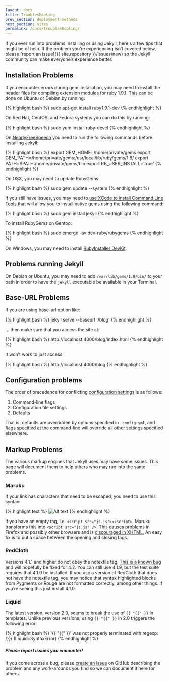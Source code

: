 ```yaml
---
layout: docs
title: Troubleshooting
prev_section: deployment-methods
next_section: sites
permalink: /docs/troubleshooting/
---
```


If you ever run into problems installing or using Jekyll, here's a few tips
that might be of help. If the problem you’re experiencing isn’t covered below,
please [report an issue]({{ site.repository }}/issues/new) so the
Jekyll community can make everyone’s experience better.

## Installation Problems

If you encounter errors during gem installation, you may need to install
the header files for compiling extension modules for ruby 1.9.1. This
can be done on Ubuntu or Debian by running:

{% highlight bash %}
sudo apt-get install ruby1.9.1-dev
{% endhighlight %}

On Red Hat, CentOS, and Fedora systems you can do this by running:

{% highlight bash %}
sudo yum install ruby-devel
{% endhighlight %}

On [NearlyFreeSpeech](http://nearlyfreespeech.net/) you need to run the
following commands before installing Jekyll:

{% highlight bash %}
export GEM_HOME=/home/private/gems
export GEM_PATH=/home/private/gems:/usr/local/lib/ruby/gems/1.8/
export PATH=$PATH:/home/private/gems/bin
export RB_USER_INSTALL='true'
{% endhighlight %}

On OSX, you may need to update RubyGems:

{% highlight bash %}
sudo gem update --system
{% endhighlight %}

If you still have issues, you may need to [use XCode to install Command Line
Tools](http://www.zlu.me/ruby/os%20x/gem/mountain%20lion/2012/02/21/install-native-ruby-gem-in-mountain-lion-preview.html)
that will allow you to install native gems using the following command:

{% highlight bash %}
sudo gem install jekyll
{% endhighlight %}

To install RubyGems on Gentoo:

{% highlight bash %}
sudo emerge -av dev-ruby/rubygems
{% endhighlight %}

On Windows, you may need to install [RubyInstaller
DevKit](http://wiki.github.com/oneclick/rubyinstaller/development-kit).

## Problems running Jekyll

On Debian or Ubuntu, you may need to add `/var/lib/gems/1.8/bin/` to your path
in order to have the `jekyll` executable be available in your Terminal.

## Base-URL Problems

If you are using base-url option like:

{% highlight bash %}
jekyll serve --baseurl '/blog'
{% endhighlight %}

… then make sure that you access the site at:

{% highlight bash %}
http://localhost:4000/blog/index.html
{% endhighlight %}

It won’t work to just access:

{% highlight bash %}
http://localhost:4000/blog
{% endhighlight %}

## Configuration problems

The order of precedence for conflicting [configuration settings](../configuration/)
is as follows:

1.  Command-line flags
2.  Configuration file settings
3.  Defaults

That is: defaults are overridden by options specified in `_config.yml`,
and flags specified at the command-line will override all other settings
specified elsewhere.

## Markup Problems

The various markup engines that Jekyll uses may have some issues. This
page will document them to help others who may run into the same
problems.

### Maruku

If your link has characters that need to be escaped, you need to use
this syntax:

{% highlight text %}
![Alt text](http://yuml.me/diagram/class/[Project]->[Task])
{% endhighlight %}

If you have an empty tag, i.e. `<script src="js.js"></script>`, Maruku
transforms this into `<script src="js.js" />`. This causes problems in
Firefox and possibly other browsers and is [discouraged in
XHTML.](http://www.w3.org/TR/xhtml1/#C_3) An easy fix is to put a space
between the opening and closing tags.

### RedCloth

Versions 4.1.1 and higher do not obey the notextile tag. [This is a known
bug](http://aaronqian.com/articles/2009/04/07/redcloth-ate-my-notextile.html)
and will hopefully be fixed for 4.2. You can still use 4.1.9, but the
test suite requires that 4.1.0 be installed. If you use a version of
RedCloth that does not have the notextile tag, you may notice that
syntax highlighted blocks from Pygments or Rouge are not formatted
correctly, among other things. If you’re seeing this just install 4.1.0.

### Liquid

The latest version, version 2.0, seems to break the use of `{{ "{{" }}` in
templates. Unlike previous versions, using `{{ "{{" }}` in 2.0 triggers the
following error:

{% highlight bash %}
'{{ "{{" }}' was not properly terminated with regexp: /\}\}/  (Liquid::SyntaxError)
{% endhighlight %}

<div class="note">
  <h5>Please report issues you encounter!</h5>
  <p>If you come across a bug, please <a href="{{ site.repository }}/issues/new">create an issue</a> on GitHub describing the problem and any work-arounds you find so we can document it here for others.</p>
</div>
